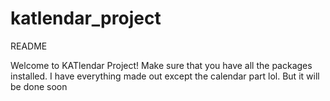 # katlendar_project

README

Welcome to KATlendar Project! Make sure that you have all the packages installed. I have everything made out except the calendar part lol. But it will be done soon 

